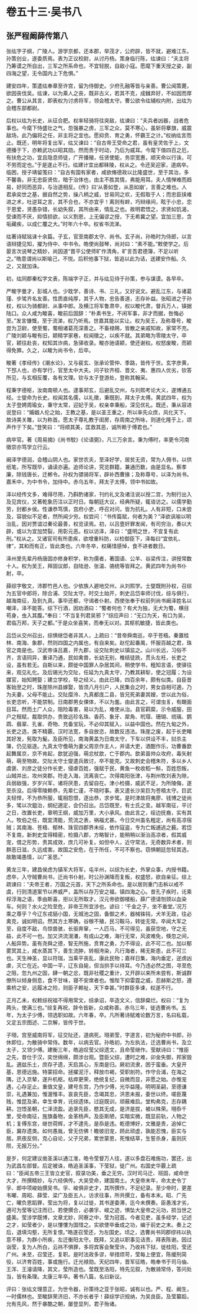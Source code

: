 # 卷五十三·吴书八

## 张严程阚薛传第八

张纮字子纲，广陵人。游学京都，还本郡，举茂才，公府辟，皆不就，避难江东。孙策创业，遂委质焉。表为正议校尉，从讨丹杨。策身临行陈，纮谏曰：“夫主将乃筹谟之所自出，三军之所系命也，不宜轻脱，自敌小寇。愿麾下重天授之姿，副四海之望，无令国内上下危惧。”

建安四年，策遣纮奉章至许宫，留为侍御史。少府孔融等皆与亲善。曹公闻策薨，欲因丧伐吴。纮谏，以为乘人之丧，既非古义，若其不克，成雠弃好，不如因而厚之。曹公从其言，即表权为讨虏将军，领会稽太守。曹公欲令纮辅权内附，出纮为会稽东部都尉。

后权以纮为长史，从征合肥。权率轻骑将往突敌，纮谏曰：“夫兵者凶器，战者危事也。今麾下恃盛壮之气，忽强暴之虏，三军之众，莫不寒心，虽斩将搴旗，威震敌场，此乃偏将之任，非主将之宜也。愿抑贲、育之勇，怀霸王之计。”权纳纮言而止。既还，明年将复出军，纮又谏曰：“自古帝王受命之君，虽有皇灵佐于上，文德播于下，亦赖武功以昭其勋。然而贵于时动，乃后为威耳。今麾下值四百之厄，有扶危之功，宜且隐息师徒，广开播殖，任贤使能，务崇宽惠，顺天命以行诛，可不劳而定也。”于是遂止不行。纮建计宜出都秣陵，权从之。令还吴迎家，道病卒。临困，授子靖留笺曰：“自古有国有家者，咸欲脩德政以比隆盛世，至于其治，多不馨香。非无忠臣贤佐，暗于治体也，由主不胜其情，弗能用耳。夫人情惮难而趋易，好同而恶异，与治道相反。《传》曰‘从善如登，从恶如崩’，言善之难也。人君承奕世之基，据自然之势，操八柄之威，甘易同之欢，无假取于人；而忠臣挟难进之术，吐逆耳之言，其不合也，不亦宜乎！离则有衅，巧辩缘间，眩于小忠，恋于恩爱，贤愚杂错，长幼失叙，其所由来，情乱之也。故明君悟之，求贤如饥渴，受谏而不厌，抑情损欲，以义割恩，上无偏谬之授，下无希冀之望。宜加三思，含垢藏疾，以成仁覆之大。”时年六十卒。权省书流涕。

纮著诗赋铭诔十余篇。子玄，官至南郡太守、尚书。玄子尚，孙皓时为侍郎，以言语辩捷见知，擢为侍中、中书令。皓使尚鼓琴，尚对曰：“素不能。”敕使学之。后晏言次说琴之精妙，尚因道“晋平公使师旷作清角，旷言吾君德簿，不足以听之。”皓意谓尚以斯喻己，不悦。后积他事下狱，皆追以此为诘，送建安作船。久之，又就加诛。

初，纮同郡秦松字文表，陈端字子正，并与纮见待于孙策，参与谋谟。各早卒。

严畯字曼才，彭城人也。少耽学，善诗、书、三礼，又好说文。避乱江东，与诸葛瑾、步骘齐名友善。性质直纯厚，其于人物，忠告善道，志存补益。张昭进之于孙权，权以为骑都尉、从事中郎。及横江将军鲁肃卒，权以畯代肃，督兵万人，镇据陆口。众人咸为畯喜，畯前后固辞：“朴素书生，不闲军事，非才而据，咎悔必至。”发言慷慨，至于流涕，权乃听焉。世嘉其能以实让。权为吴王，及称尊号，畯尝为卫尉，使至蜀，蜀相诸葛亮深善之。不畜禄赐，皆散之亲戚知故，家常不充。广陵刘颖与畯有旧，颖精学家巷，权闻徵之，以疾不就。其弟略为零陵太守，卒官，颖往赴丧，权知其诈病，急驿收录。畯亦驰语颖，使还谢权。权怒废畯，而颖得免罪。久之，以畯为尚书令，后卒。

畯著《孝经传》《潮水论》，又与裴玄、张承论管仲、季路，皆传于世。玄字彦黄，下邳人也，亦有学行，官至太中大夫。问子钦齐桓、晋文、夷、惠四人优劣，钦答所见，与玄相反覆，各有文理。钦与太子登游处，登称其翰采。

程秉字德枢，汝南南顿人也。逮事郑玄，后避乱交州，与刘熙考论大义，遂博通五经。士燮命为长史。权闻其名儒，以礼徵，秉既到，拜太子太傅。黄武四年，权为太子登娉周瑜女，秉守太常，迎妃于吴，权亲幸秉船，深见优礼。既还，秉从容进说登曰：“婚姻人伦之始，王教之基，是以圣王重之，所以率先众庶，风化天下，故诗美关雎，以为称首。愿太子尊礼教于闺房，存周南之所咏，则道化隆于上，颂声作于下矣。”登笑曰：“将顺其美，匡救其恶，诚所赖于傅君也。”

病卒官。著《周易摘》《尚书駮》《论语弼》，凡三万余言。秉为傅时，率更令河南徵崇亦笃学立行云。

阚泽字德润，会稽山阴人也。家世农夫，至泽好学，居贫无资，常为人佣书，以供纸笔，所写既毕，诵读亦遍。追师论讲，究览群籍，兼通历数，由是显名。察孝廉，除钱唐长，迁郴令。孙权为骠骑将军，辟补西曹掾；及称尊号，以泽为尚书。嘉禾中，为中书令，加侍中。赤乌五年，拜太子太傅，领中书如故。

泽以经传文多，难得尽用，乃斟酌诸家，刊约礼文及诸注说以授二宫，为制行出入及见宾仪，又著乾象历注以正时日。每朝廷大议，经典所疑，辄谘访之。以儒学勤劳，封都乡侯。性谦恭笃慎，宫府小吏，呼召对问，皆为抗礼。人有非短，口未尝及，容貌似不足者，然所闻少穷。权尝问：“书传篇赋，何者为美？”泽欲讽喻以明治乱，因对贾谊过秦论最善，权览读焉。初，以吕壹奸罪发闻，有司穷治，奏以大辟，或以为宜加焚裂，用彰元恶。权以访泽，泽曰：“盛明之世，不宜复有此刑。”权从之。又诸官司有所患疾，欲增重科防，以检御臣下，泽每曰“宜依礼、律”，其和而有正，皆此类也。六年冬卒，权痛惜感悼，食不进者数日。

泽州里先辈丹杨唐固亦修身积学，称为儒者，著国语、公羊、谷梁传注，讲授常数十人。权为吴王，拜固议郎，自陆逊、张温、骆统等皆拜之。黄武四年为尚书仆射，卒。

薛综字敬文，沛郡竹邑人也。少依族人避地交州，从刘熙学。士燮既附孙权，召综为五官中郎将，除合浦、交阯太守。时交土始开，刺史吕岱率师讨伐，综与俱行，越海南征，及到九真。事毕还都，守谒者仆射。西使张奉于权前列尚书阚泽姓名以嘲泽，泽不能答。综下行酒，因劝酒曰：“蜀者何也？有犬为独，无犬为蜀，横目苟身，虫入其腹。”奉曰：“不当复列君吴邪？”综应声曰：“无口为天，有口为吴，君临万邦，天子之都。”于是众坐喜笑，而奉无以对。其枢机敏捷，皆此类也。

吕岱从交州召出，综惧继岱者非其人，上疏曰：“昔帝舜南巡，卒于苍梧。秦置桂林、南海、象郡，然则四国之内属也，有自来矣。赵佗起番禺，怀服百越之君，珠官之南是也。汉武帝诛吕嘉，开九郡，设交阯刺史以镇监之。山川长远，习俗不齐，言语同异，重译乃通，民如禽兽，长幼无别，椎结徒跣，贯头左衽，长吏之设，虽有若无。自斯以来，颇徙中国罪人杂居其间，稍使学书，粗知言语，使驿往来，观见礼化。及后锡光为交阯，任延为九真太守，乃教其耕犁，使之冠履；为设媒官，始知聘娶；建立学校，导之经义。由此已降，四百余年，颇有似类。自臣昔客始至之时，珠崖除州县嫁娶，皆须八月引户，人民集会之时，男女自相可適，乃为夫妻，父母不能止。交阯糜泠、九真都庞二县，皆兄死弟妻其嫂，世以此为俗，长吏恣听，不能禁制。日南郡男女倮体，不以为羞。由此言之，可谓虫豸，有靦面目耳。然而土广人众，阻险毒害，易以为乱，难使从治。县官羁縻，示令威服，田户之租赋，裁取供办，贵致远珍名珠、香药、象牙、犀角、玳瑁、珊瑚、琉璃、鹦鹉、翡翠、孔雀、奇物、充备宝玩，不必仰其赋入，以益中国也。然在九甸之外，长吏之选，类不精覈。汉时法宽，多自放恣，故数反违法。珠崖之废，起于长吏睹其好发，髡取为髲。及臣所见，南海黄盖为日南太守，下车以供设不丰，挝杀主簿，仍见驱逐。九真太守儋萌为妻父周京作主人，并请大吏，酒酣作乐，功曹番歆起舞属京，京不肯起，歆犹迫强，萌忿杖歆，亡于郡内。歆弟苗帅众攻府，毒矢射萌，萌至物故。交阯太守士燮遣兵致讨，卒不能克。又故刺史会稽朱符，多以乡人虞褒、刘彦之徒分作长吏，侵虐百姓，强赋于民，黄鱼一枚收稻一斛，百姓怨叛，山贼并出，攻州突郡。符走入海，流离丧亡。次得南阳张津，与荆州牧刘表为隙，兵弱敌强，岁岁兴军，诸将厌患，去留自在。津小检摄，威武不足，为所陵侮，遂至杀没。后得零陵赖恭，先辈仁谨，不晓时事。表又遣长沙吴巨为苍梧太守。巨武夫轻悍，不为恭所服，辄相怨恨，逐出恭，求步骘。是时津故将夷廖、钱博之徒尚多，骘以次鉏治，纲纪適定，会仍召出。吕岱既至，有士氏之变。越军南征，平讨之日，改置长吏，章明王纲，威加万里，大小承风。由此言之，绥边抚裔，实有其人。牧伯之任，既宜清能，荒流之表，祸福尤甚。今日交州虽名粗定，尚有高凉宿贼；其南海、苍梧、郁林、珠官四郡界未绥，依作寇盗，专为亡叛逋逃之薮。若岱不复南，新刺史宜得精密，检摄八郡，方略智计，能稍稍以渐治高凉者，假其威宠，借之形势，责其成效，庶几可补复。如但中人，近守常法，无奇数异术者，则群恶日滋，久远成害。故国之安危，在于所任，不可不察也。窃惧朝廷忽轻其选，故敢竭愚情，以广圣思。”

黄龙三年，建昌侯虑为镇军大将军，屯半州，以综为长史，外掌众事，内授书籍。虑卒，入守贼曹尚书，迁尚书仆射。时公孙渊降而复叛，权盛怒，欲自亲征。综上疏谏曰：“夫帝王者，万国之元首，天下之所系命也。是以居则重门击柝以戒不虞，行则清道案节以养威严，盖所以存万安之福，镇四海之心。昔孔子疾时，讬乘桴浮海之语，季由斯喜，拒以无所取才。汉元帝欲御楼船，薛广德请刎颈以血染车。何则？水火之险至危，非帝王所宜涉也。谚曰：‘千金之子，坐不垂堂。’况万乘之尊乎？今辽东戎貊小国，无城池之固，备御之术，器械铢钝，犬羊无政，往必禽克，诚如明诏。然其方土寒确，谷稼不殖，民习鞍马，转徙无常。卒闻大军之至，自度不敌，鸟惊兽骇，长驱奔窜，一人匹马，不可得见，虽获空地，守之无益，此不可一也。加又洪流滉瀁，有成山之难，海行无常，风波难免，倏忽之间，人船异势。虽有尧舜之德，智无所施，贲育之勇，力不得设，此不可二也。加以郁雾冥其上，咸水蒸其下，善生流肿，转相洿染，凡行海者，稀无斯患，此不可三也。天生神圣，显以符瑞，当乘平丧乱，康此民物；嘉祥日集，海内垂定，逆虏凶虐，灭亡在近。中国一平，辽东自毙，但当拱手以待耳。今乃违必然之图，寻至危之阻，忽九州之固，肆一朝之忿，既非社稷之重计，又开辟以来所未尝有，斯诚群僚所以倾身侧息，食不甘味，寝不安席者也。惟陛下抑雷霆之威，忍赫斯之怒，遵乘桥之安，远履冰之险，则臣子赖祉，天下幸甚。”时群臣多谏，权遂不行。

正月乙未，权敕综祝祖不得用常文，综承诏，卒造文义，信辞粲烂。权曰：“复为两头，使满三也。”综复再祝，辞令皆新，众咸称善。赤乌三年，徙选曹尚书。五年，为太子少傅，领选职如故。六年春，卒。凡所著诗赋难论数万言，名曰私载，又定五宗图述、二京解，皆传于世。

子珝，宫至威南将军，征交阯还，道病死。珝弟莹，字道言，初为秘府中书郎，孙休即位，为散骑中常侍。数年，以病去官。孙皓初，为左执法，迁选曹尚书，及立太子，又领少傅。建衡三年，皓追叹莹父综遗文，且命莹继作。莹献诗曰：“惟臣之先，昔仕于汉，奕世绵绵，颇涉台观。暨臣父综，遭时之难，卯金失御，邦家毁乱。適兹乐土，庶存孑遗，天启其心，东南是归。厥初流隶，困于蛮垂。大皇开基，恩德远施。特蒙招命。拯擢泥汙，释放巾褐，受职剖符。作守合浦，在海之隅，迁入京辇，遂升机枢。枯瘁更荣，绝统复纪，自微而显，非愿之始。亦惟宠遇，心存足止。重值文皇，建号东宫，乃作少傅，光华益隆。明明圣嗣，至德谦崇，礼遇兼加，惟渥惟丰。哀哀先臣，念竭其忠，洪恩未报，委世以终。嗟臣蔑贱，惟昆及弟，幸生幸育，讬综遗体。过庭既训，顽蔽难启。堂构弗克，志存耦耕。岂悟圣朝，仁泽流盈。追录先臣，愍其无成，是济是拔，被以殊荣。珝忝千里，受命南征，旌旗备物，金革杨声。及臣斯陋，实暗实微，既显前轨，人物之机；复傅东宫，继世荷辉，才不逮先，是忝是违。乾德博好，文雅是贵，追悼亡臣，冀存遗类。如何愚胤，曾无仿佛！瞻彼旧宠，顾此顽虚，孰能忍愧，臣实与居。夙夜反侧，克心自论，父子兄弟，累世蒙恩，死惟结草，生誓杀身，虽则灰陨，无报万分。”

是岁，何定建议凿圣溪以通江淮，皓令莹督万人往，遂以多盘石难施功，罢还，出为武昌左部督。后定被诛，皓追圣溪事，下莹狱，徙广州。右国史华覈上疏曰：“臣闻五帝三王皆立史官，叙录功美，垂之无穷。汉时司马迁、班固，咸命世大才，所撰精妙，与六经俱传。大吴受命，建国南土。大皇帝末年，命太史令丁孚、郎中项峻始撰吴书。孚、峻俱非史才，其所撰作，不足纪录。至少帝时，更差韦曜、周昭、薛莹、梁广及臣五人，访求往事，所共撰立，备有本末。昭、广先亡，曜负恩蹈罪，莹出为将，复以过徙，其书遂委滞，迄今未撰奏。臣愚浅才劣，適可为莹等记注而已，若使撰合，必袭孚、峻之迹，惧坠大皇帝之元功，损当世之盛美。莹涉学既博，文章尤妙，同寮之中，莹为冠首。今者见吏，虽多经学，记述之才，如莹者少，是以慺慺为国惜之。实欲使卒垂成之功，编于前史之末。奏上之后，退填沟壑，无所复恨。”皓遂召莹还，为左国史。顷之，选曹尚书同郡缪祎以执意不移，为群小所疾，左迁衡阳太守。既拜，又追以职事见诘责，拜表陈谢。因过诣莹，复为人所白，云祎不惧罪，多将宾客会聚莹许。乃收祎下狱，徙桂阳，莹还广州。未至，召莹还，复职。是时法政多谬，举措烦苛，莹每上便宜，陈缓刑简役，以济育百姓，事或施行。迁光禄勋。天纪四年，晋军征皓，皓奉书于司马伷、王浑、王濬请降，其文，莹所造也。莹既至洛阳，特先见叙，为散骑常侍，答问处当，皆有条理。太康三年卒。著书八篇，名曰新议。

评曰：张纮文理意正，为世令器，孙策待之亚于张昭，诚有以也。严、程、阚生，一时儒林也。至畯辞荣济旧，不亦长者乎！薛综学识规纳，为吴良臣。及莹纂蹈，允有先风，然于暴酷之朝，屡登显列，君子殆诸。
